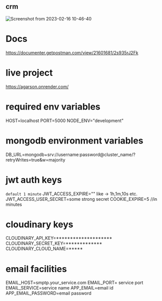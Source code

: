 ## crm

![Screenshot from 2023-02-16 10-46-40](https://user-images.githubusercontent.com/45355788/219303012-462f4d44-eef3-4960-b405-4617d82e17ab.png)

# Docs
https://documenter.getpostman.com/view/21601681/2s935rJ2Fk

# live  project
https://agarson.onrender.com/
# required env variables
HOST=localhost
PORT=5000
NODE_ENV="development"

# mongodb environment variables
DB_URL=mongodb+srv://username:password@cluster_name/?retryWrites=true&w=majority

# jwt auth keys
`default 1 minute`
JWT_ACCESS_EXPIRE="" like -> 1h,1m,10s etc.
JWT_ACCESS_USER_SECRET=some strong secret
COOKIE_EXPIRE=5 //in minutes

# cloudinary keys
CLOUDINARY_API_KEY=********************
CLOUDINARY_SECRET_KEY=*************
CLOUDINARY_CLOUD_NAME=*****

# email facilities
EMAIL_HOST=smptp.your_service.com
EMAIL_PORT= service port
EMAIL_SERVICE=service name
APP_EMAIL=email id
APP_EMAIL_PASSWORD=email password

